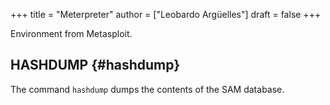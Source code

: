 +++
title = "Meterpreter"
author = ["Leobardo Argüelles"]
draft = false
+++

Environment from Metasploit.


## HASHDUMP {#hashdump}

The command `hashdump` dumps the contents of the SAM database.
